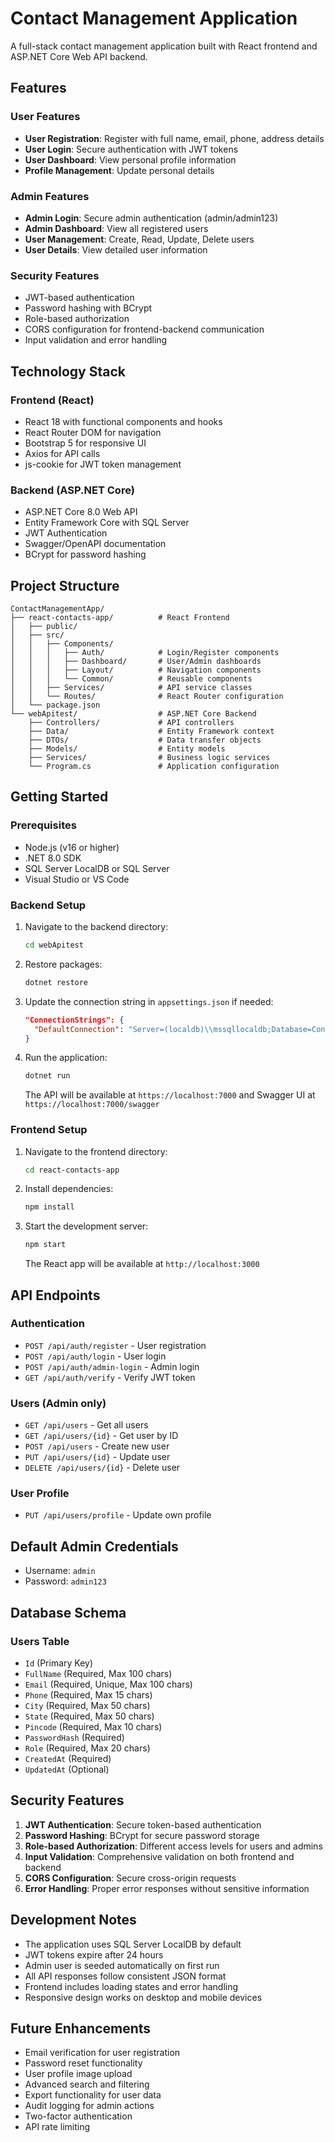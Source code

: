 # Contact Management Application

A full-stack contact management application built with React frontend and ASP.NET Core Web API backend.

## Features

### User Features
- **User Registration**: Register with full name, email, phone, address details
- **User Login**: Secure authentication with JWT tokens
- **User Dashboard**: View personal profile information
- **Profile Management**: Update personal details

### Admin Features
- **Admin Login**: Secure admin authentication (admin/admin123)
- **Admin Dashboard**: View all registered users
- **User Management**: Create, Read, Update, Delete users
- **User Details**: View detailed user information

### Security Features
- JWT-based authentication
- Password hashing with BCrypt
- Role-based authorization
- CORS configuration for frontend-backend communication
- Input validation and error handling

## Technology Stack

### Frontend (React)
- React 18 with functional components and hooks
- React Router DOM for navigation
- Bootstrap 5 for responsive UI
- Axios for API calls
- js-cookie for JWT token management

### Backend (ASP.NET Core)
- ASP.NET Core 8.0 Web API
- Entity Framework Core with SQL Server
- JWT Authentication
- Swagger/OpenAPI documentation
- BCrypt for password hashing

## Project Structure

```
ContactManagementApp/
├── react-contacts-app/          # React Frontend
│   ├── public/
│   ├── src/
│   │   ├── Components/
│   │   │   ├── Auth/            # Login/Register components
│   │   │   ├── Dashboard/       # User/Admin dashboards
│   │   │   ├── Layout/          # Navigation components
│   │   │   └── Common/          # Reusable components
│   │   ├── Services/            # API service classes
│   │   └── Routes/              # React Router configuration
│   └── package.json
└── webApitest/                  # ASP.NET Core Backend
    ├── Controllers/             # API controllers
    ├── Data/                    # Entity Framework context
    ├── DTOs/                    # Data transfer objects
    ├── Models/                  # Entity models
    ├── Services/                # Business logic services
    └── Program.cs               # Application configuration
```

## Getting Started

### Prerequisites
- Node.js (v16 or higher)
- .NET 8.0 SDK
- SQL Server LocalDB or SQL Server
- Visual Studio or VS Code

### Backend Setup

1. Navigate to the backend directory:
   ```bash
   cd webApitest
   ```

2. Restore packages:
   ```bash
   dotnet restore
   ```

3. Update the connection string in `appsettings.json` if needed:
   ```json
   "ConnectionStrings": {
     "DefaultConnection": "Server=(localdb)\\mssqllocaldb;Database=ContactManagementDB;Trusted_Connection=true;MultipleActiveResultSets=true"
   }
   ```

4. Run the application:
   ```bash
   dotnet run
   ```

   The API will be available at `https://localhost:7000` and Swagger UI at `https://localhost:7000/swagger`

### Frontend Setup

1. Navigate to the frontend directory:
   ```bash
   cd react-contacts-app
   ```

2. Install dependencies:
   ```bash
   npm install
   ```

3. Start the development server:
   ```bash
   npm start
   ```

   The React app will be available at `http://localhost:3000`

## API Endpoints

### Authentication
- `POST /api/auth/register` - User registration
- `POST /api/auth/login` - User login
- `POST /api/auth/admin-login` - Admin login
- `GET /api/auth/verify` - Verify JWT token

### Users (Admin only)
- `GET /api/users` - Get all users
- `GET /api/users/{id}` - Get user by ID
- `POST /api/users` - Create new user
- `PUT /api/users/{id}` - Update user
- `DELETE /api/users/{id}` - Delete user

### User Profile
- `PUT /api/users/profile` - Update own profile

## Default Admin Credentials
- Username: `admin`
- Password: `admin123`

## Database Schema

### Users Table
- `Id` (Primary Key)
- `FullName` (Required, Max 100 chars)
- `Email` (Required, Unique, Max 100 chars)
- `Phone` (Required, Max 15 chars)
- `City` (Required, Max 50 chars)
- `State` (Required, Max 50 chars)
- `Pincode` (Required, Max 10 chars)
- `PasswordHash` (Required)
- `Role` (Required, Max 20 chars)
- `CreatedAt` (Required)
- `UpdatedAt` (Optional)

## Security Features

1. **JWT Authentication**: Secure token-based authentication
2. **Password Hashing**: BCrypt for secure password storage
3. **Role-based Authorization**: Different access levels for users and admins
4. **Input Validation**: Comprehensive validation on both frontend and backend
5. **CORS Configuration**: Secure cross-origin requests
6. **Error Handling**: Proper error responses without sensitive information

## Development Notes

- The application uses SQL Server LocalDB by default
- JWT tokens expire after 24 hours
- Admin user is seeded automatically on first run
- All API responses follow consistent JSON format
- Frontend includes loading states and error handling
- Responsive design works on desktop and mobile devices

## Future Enhancements

- Email verification for user registration
- Password reset functionality
- User profile image upload
- Advanced search and filtering
- Export functionality for user data
- Audit logging for admin actions
- Two-factor authentication
- API rate limiting
